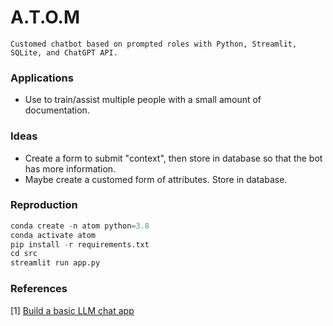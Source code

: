 # A.T.O.M

`Customed chatbot based on prompted roles with Python, Streamlit, SQLite, and ChatGPT API.`

### Applications
- Use to train/assist multiple people with a small amount of documentation.

### Ideas
- Create a form to submit "context", then store in database so that the bot has more information.
- Maybe create a customed form of attributes. Store in database.

### Reproduction
```python
conda create -n atom python=3.8
conda activate atom
pip install -r requirements.txt
cd src
streamlit run app.py
```

### References
[1] [Build a basic LLM chat app](https://docs.streamlit.io/develop/tutorials/llms/build-conversational-apps)